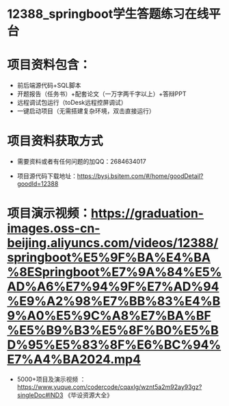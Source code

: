#   12388_springboot学生答题练习在线平台

#   项目资料包含：
*    前后端源代码+SQL脚本
*    开题报告（任务书）+配套论文（一万字两千字以上）+答辩PPT
*   远程调试包运行（toDesk远程控屏调试）
*   一键启动项目（无需搭建复杂环境，双击直接运行）


#   项目资料获取方式
*   需要资料或者有任何问题的加QQ：2684634017

*   项目源代码下载地址：https://bysj.bsitem.com/#/home/goodDetail?goodId=12388

#  项目演示视频：https://graduation-images.oss-cn-beijing.aliyuncs.com/videos/12388/springboot%E5%9F%BA%E4%BA%8ESpringboot%E7%9A%84%E5%AD%A6%E7%94%9F%E7%AD%94%E9%A2%98%E7%BB%83%E4%B9%A0%E5%9C%A8%E7%BA%BF%E5%B9%B3%E5%8F%B0%E5%BD%95%E5%83%8F%E6%BC%94%E7%A4%BA2024.mp4

*  5000+项目及演示视频 ：https://www.yuque.com/codercode/cqaxlg/wznt5a2m92ay93gz?singleDoc#lND3 《毕设资源大全》
